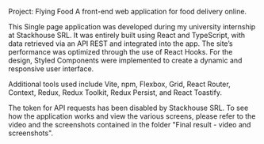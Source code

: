 Project: Flying Food
A front-end web application for food delivery online.

This Single page application was developed during my university internship at Stackhouse SRL. It was entirely built using React and TypeScript, with data retrieved via an API REST and integrated into the app. The site’s performance was optimized through the use of React Hooks. For the design, Styled Components were implemented to create a dynamic and responsive user interface.

Additional tools used include Vite, npm, Flexbox, Grid, React Router, Context, Redux, Redux Toolkit, Redux Persist, and React Toastify.

The token for API requests has been disabled by Stackhouse SRL. 
To see how the application works and view the various screens, please refer to the video and the screenshots contained in the folder "Final result - video and screenshots".

